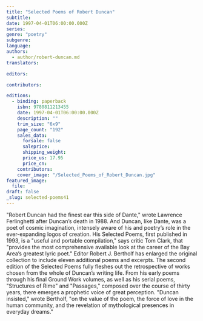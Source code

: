 ```yaml
---
title: "Selected Poems of Robert Duncan"
subtitle:
date: 1997-04-01T06:00:00.000Z
series:
genre: "poetry"
subgenre:
language:
authors:
  - author/robert-duncan.md
translators:

editors:

contributors:

editions:
  - binding: paperback
    isbn: 9780811213455
    date: 1997-04-01T06:00:00.000Z
    description: ""
    trim_size: "6x9"
    page_count: "192"
    sales_data:
      forsale: false
      saleprice:
      shipping_weight:
      price_us: 17.95
      price_cn:
    contributors:
    cover_image: "/Selected_Poems_of_Robert_Duncan.jpg"
featured_image:
  file:
draft: false
_slug: selected-poems41
---
```


"Robert Duncan had the finest ear this side of Dante," wrote Lawrence Ferlinghetti after Duncan’s death in 1988. And Duncan, like Dante, was a poet of cosmic imagination, intensely aware of his and poetry’s role in the ever-expanding logos of creation. His Selected Poems, first published in 1993, is a "useful and portable compilation," says critic Tom Clark, that "provides the most comprehensive available look at the career of the Bay Area’s greatest lyric poet." Editor Robert J. Bertholf has enlarged the original collection to include eleven additional poems and excerpts. The second edition of the Selected Poems fully fleshes out the retrospective of works chosen from the whole of Duncan’s writing life. From his early poems through his final Ground Work volumes, as well as his serial poems, "Structures of Rime" and "Passages," composed over the course of thirty years, there emerges a prophetic voice of great perception. "Duncan insisted," wrote Bertholf, "on the value of the poem, the force of love in the human community, and the revelation of mythological presences in everyday dreams."

